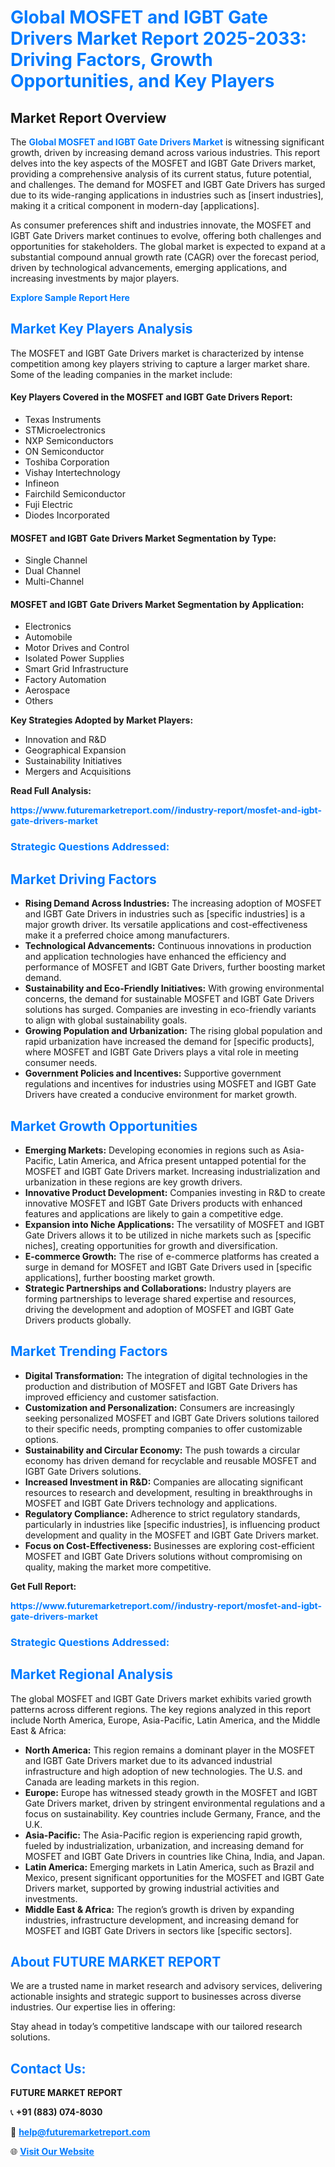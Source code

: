 <h1 style="color: #007BFF;">Global MOSFET and IGBT Gate Drivers Market Report 2025-2033: Driving Factors, Growth Opportunities, and Key Players</h1>

<section id="overview">
<h2>Market Report Overview</h2>
<p>The <a href="https://www.futuremarketreport.com//industry-report/mosfet-and-igbt-gate-drivers-market" style="color: #007BFF; text-decoration: none;"><strong>Global MOSFET and IGBT Gate Drivers Market</strong></a> is witnessing significant growth, driven by increasing demand across various industries. This report delves into the key aspects of the MOSFET and IGBT Gate Drivers market, providing a comprehensive analysis of its current status, future potential, and challenges. The demand for MOSFET and IGBT Gate Drivers has surged due to its wide-ranging applications in industries such as [insert industries], making it a critical component in modern-day [applications].</p>
<p>As consumer preferences shift and industries innovate, the MOSFET and IGBT Gate Drivers market continues to evolve, offering both challenges and opportunities for stakeholders. The global market is expected to expand at a substantial compound annual growth rate (CAGR) over the forecast period, driven by technological advancements, emerging applications, and increasing investments by major players.</p>
</section>

<section id="overview">
<p><a href="https://www.futuremarketreport.com//request-sample/reportId=59862" style="color: #007BFF; text-decoration: none;"><strong>Explore Sample Report Here</strong></a></p>
</section>

<section id="key-players">
<h2 style="color: #007BFF;">Market Key Players Analysis</h2>
<p>The MOSFET and IGBT Gate Drivers market is characterized by intense competition among key players striving to capture a larger market share. Some of the leading companies in the market include:</p>
<h4>Key Players Covered in the MOSFET and IGBT Gate Drivers Report:</h4>
<ul><li>Texas Instruments</li><li>STMicroelectronics</li><li>NXP Semiconductors</li><li>ON Semiconductor</li><li>Toshiba Corporation</li><li>Vishay Intertechnology</li><li>Infineon</li><li>Fairchild Semiconductor</li><li>Fuji Electric</li><li>Diodes Incorporated</li></ul>
<h4>MOSFET and IGBT Gate Drivers Market Segmentation by Type:</h4>
<ul><li>Single Channel</li><li>Dual Channel</li><li>Multi-Channel</li></ul>

<h4>MOSFET and IGBT Gate Drivers Market Segmentation by Application:</h4>
<ul><li>Electronics</li><li>Automobile</li><li>Motor Drives and Control</li><li>Isolated Power Supplies</li><li>Smart Grid Infrastructure</li><li>Factory Automation</li><li>Aerospace</li><li>Others</li></ul>
<p><strong>Key Strategies Adopted by Market Players:</strong></p>
<ul>
<li>Innovation and R&D</li>
<li>Geographical Expansion</li>
<li>Sustainability Initiatives</li>
<li>Mergers and Acquisitions</li>
</ul>
</section>

<section>
<p><strong>Read Full Analysis: </strong></p><a href="https://www.futuremarketreport.com//industry-report/mosfet-and-igbt-gate-drivers-market" style="color: #007BFF; text-decoration: none;"><strong>https://www.futuremarketreport.com//industry-report/mosfet-and-igbt-gate-drivers-market</strong></a>
<h3 style="color: #007BFF;">Strategic Questions Addressed:</h3>
</section>

<section id="driving-factors">
<h2 style="color: #007BFF;">Market Driving Factors</h2>
<ul>
<li><strong>Rising Demand Across Industries:</strong> The increasing adoption of MOSFET and IGBT Gate Drivers in industries such as [specific industries] is a major growth driver. Its versatile applications and cost-effectiveness make it a preferred choice among manufacturers.</li>
<li><strong>Technological Advancements:</strong> Continuous innovations in production and application technologies have enhanced the efficiency and performance of MOSFET and IGBT Gate Drivers, further boosting market demand.</li>
<li><strong>Sustainability and Eco-Friendly Initiatives:</strong> With growing environmental concerns, the demand for sustainable MOSFET and IGBT Gate Drivers solutions has surged. Companies are investing in eco-friendly variants to align with global sustainability goals.</li>
<li><strong>Growing Population and Urbanization:</strong> The rising global population and rapid urbanization have increased the demand for [specific products], where MOSFET and IGBT Gate Drivers plays a vital role in meeting consumer needs.</li>
<li><strong>Government Policies and Incentives:</strong> Supportive government regulations and incentives for industries using MOSFET and IGBT Gate Drivers have created a conducive environment for market growth.</li>
</ul>
</section>

<section id="growth-opportunities">
<h2 style="color: #007BFF;">Market Growth Opportunities</h2>
<ul>
<li><strong>Emerging Markets:</strong> Developing economies in regions such as Asia-Pacific, Latin America, and Africa present untapped potential for the MOSFET and IGBT Gate Drivers market. Increasing industrialization and urbanization in these regions are key growth drivers.</li>
<li><strong>Innovative Product Development:</strong> Companies investing in R&D to create innovative MOSFET and IGBT Gate Drivers products with enhanced features and applications are likely to gain a competitive edge.</li>
<li><strong>Expansion into Niche Applications:</strong> The versatility of MOSFET and IGBT Gate Drivers allows it to be utilized in niche markets such as [specific niches], creating opportunities for growth and diversification.</li>
<li><strong>E-commerce Growth:</strong> The rise of e-commerce platforms has created a surge in demand for MOSFET and IGBT Gate Drivers used in [specific applications], further boosting market growth.</li>
<li><strong>Strategic Partnerships and Collaborations:</strong> Industry players are forming partnerships to leverage shared expertise and resources, driving the development and adoption of MOSFET and IGBT Gate Drivers products globally.</li>
</ul>
</section>

<section id="trending-factors">
<h2 style="color: #007BFF;">Market Trending Factors</h2>
<ul>
<li><strong>Digital Transformation:</strong> The integration of digital technologies in the production and distribution of MOSFET and IGBT Gate Drivers has improved efficiency and customer satisfaction.</li>
<li><strong>Customization and Personalization:</strong> Consumers are increasingly seeking personalized MOSFET and IGBT Gate Drivers solutions tailored to their specific needs, prompting companies to offer customizable options.</li>
<li><strong>Sustainability and Circular Economy:</strong> The push towards a circular economy has driven demand for recyclable and reusable MOSFET and IGBT Gate Drivers solutions.</li>
<li><strong>Increased Investment in R&D:</strong> Companies are allocating significant resources to research and development, resulting in breakthroughs in MOSFET and IGBT Gate Drivers technology and applications.</li>
<li><strong>Regulatory Compliance:</strong> Adherence to strict regulatory standards, particularly in industries like [specific industries], is influencing product development and quality in the MOSFET and IGBT Gate Drivers market.</li>
<li><strong>Focus on Cost-Effectiveness:</strong> Businesses are exploring cost-efficient MOSFET and IGBT Gate Drivers solutions without compromising on quality, making the market more competitive.</li>
</ul>
</section>

<section>
<p><strong>Get Full Report: </strong></p><a href="https://www.futuremarketreport.com//industry-report/mosfet-and-igbt-gate-drivers-market" style="color: #007BFF; text-decoration: none;"><strong>https://www.futuremarketreport.com//industry-report/mosfet-and-igbt-gate-drivers-market</strong></a>
<h3 style="color: #007BFF;">Strategic Questions Addressed:</h3>
</section>


<section id="regional-analysis">
<h2 style="color: #007BFF;">Market Regional Analysis</h2>
<p>The global MOSFET and IGBT Gate Drivers market exhibits varied growth patterns across different regions. The key regions analyzed in this report include North America, Europe, Asia-Pacific, Latin America, and the Middle East & Africa:</p>
<ul>
<li><strong>North America:</strong> This region remains a dominant player in the MOSFET and IGBT Gate Drivers market due to its advanced industrial infrastructure and high adoption of new technologies. The U.S. and Canada are leading markets in this region.</li>
<li><strong>Europe:</strong> Europe has witnessed steady growth in the MOSFET and IGBT Gate Drivers market, driven by stringent environmental regulations and a focus on sustainability. Key countries include Germany, France, and the U.K.</li>
<li><strong>Asia-Pacific:</strong> The Asia-Pacific region is experiencing rapid growth, fueled by industrialization, urbanization, and increasing demand for MOSFET and IGBT Gate Drivers in countries like China, India, and Japan.</li>
<li><strong>Latin America:</strong> Emerging markets in Latin America, such as Brazil and Mexico, present significant opportunities for the MOSFET and IGBT Gate Drivers market, supported by growing industrial activities and investments.</li>
<li><strong>Middle East & Africa:</strong> The region’s growth is driven by expanding industries, infrastructure development, and increasing demand for MOSFET and IGBT Gate Drivers in sectors like [specific sectors].</li>
</ul>
</section>

<footer>
<h2 style="color: #007BFF;">About FUTURE MARKET REPORT</h2>
<p>We are a trusted name in market research and advisory services, delivering actionable insights and strategic support to businesses across diverse industries. Our expertise lies in offering:</p>

<p>Stay ahead in today’s competitive landscape with our tailored research solutions.</p>

<h2 style="color: #007BFF;">Contact Us:</h2>
<p><strong>FUTURE MARKET REPORT</strong></p>
<p>📞 <strong>+91 (883) 074-8030</strong></p>
<p>📧 <strong><a href="mailto:help@futuremarketreport.com" style="color: #007BFF;">help@futuremarketreport.com</a></strong></p>
<p>🌐 <strong><a href="https://www.futuremarketreport.com/" style="color: #007BFF;">Visit Our Website</a></strong></p>
</footer>